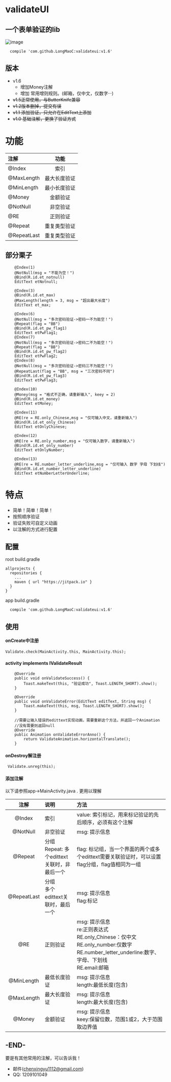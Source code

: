 # validateUI

## 一个表单验证的lib
![image](https://github.com/LongMaoC/validateui/blob/master/gif/app.jpg)


```
  compile 'com.github.LongMaoC:validateui:v1.6'
```

## 版本
* v1.6
  * 增加Money注解
  * 增加 常用增则规则。(邮箱，仅中文，仅数字···)
* ~~v1.5正常使用，与ButterKnife兼容~~
* ~~v1.2版本删掉，提交有误~~
* ~~v1.1 添加验证，只允许在EditText上添加~~
* ~~v1.0 基础注解，更换了验证方式~~

# 功能


|注解|功能|
|:---------|:----:|
| @Index | 索引 |
|@MaxLength|最大长度验证|
|@MinLength|最小长度验证|
|@Money|金额验证|
|@NotNull|非空验证|
|@RE|正则验证|
|@Repeat|重复类型验证|
|@RepeatLast|重复类型验证|


## 部分栗子
```
    @Index(1)
    @NotNull(msg = "不能为空！")
    @Bind(R.id.et_notnull)
    EditText etNotnull;

    @Index(3)
    @Bind(R.id.et_max)
    @MaxLength(length = 3, msg = "超出最大长度")
    EditText et_max;

    @Index(6)
    @NotNull(msg = "多次密码验证->密码一不为能空！")
    @Repeat(flag = "BB")
    @Bind(R.id.et_pw_flag1)
    EditText etPwFlag1;
    @Index(7)
    @NotNull(msg = "多次密码验证->密码二不为能空！")
    @Repeat(flag = "BB")
    @Bind(R.id.et_pw_flag2)
    EditText etPwFlag2;
    @Index(8)
    @NotNull(msg = "多次密码验证->密码三不为能空！")
    @RepeatLast(flag = "BB", msg = "三次密码不同")
    @Bind(R.id.et_pw_flag3)
    EditText etPwFlag3;

    @Index(10)
    @Money(msg = "格式不正确，请重新输入", keey = 2)
    @Bind(R.id.et_money)
    EditText etMoney;

    @Index(11)
    @RE(re = RE.only_Chinese,msg = "仅可输入中文，请重新输入")
    @Bind(R.id.et_only_Chinese)
    EditText etOnlyChinese;

    @Index(12)
    @RE(re = RE.only_number,msg = "仅可输入数字，请重新输入")
    @Bind(R.id.et_only_number)
    EditText etOnlyNumber;

    @Index(13)
    @RE(re = RE.number_letter_underline,msg = "仅可输入 数字 字母 下划线")
    @Bind(R.id.et_number_letter_underline)
    EditText etNumberLetterUnderline;
```


# 特点
* 简单！简单！简单！
* 按照顺序验证
* 验证失败可自定义动画
* 以注解的方式进行配置



## 配置
root build.gradle
```
allprojects {
  repositories {
    ...
    maven { url "https://jitpack.io" }
  }
}
```
app build.gradle
```
  compile 'com.github.LongMaoC:validateui:v1.6'
```


## 使用



#### onCreate中注册
```
Validate.check(MainActivity.this, MainActivity.this);
```

#### activity implements IValidateResult
```
    @Override
    public void onValidateSuccess() {
        Toast.makeText(this, "验证成功", Toast.LENGTH_SHORT).show();
    }

    @Override
    public void onValidateError(EditText editText, String msg) {
        Toast.makeText(this, msg, Toast.LENGTH_SHORT).show();
    }

    //需要让输入错误的edittext实现动画，需要重新这个方法，并返回一个Animation
    //没有需要则返回null
    @Override
    public Animation onValidateErrorAnno() {
        return ValidateAnimation.horizontalTranslate();
    }
```

#### onDestroy解注册
```
 Validate.unreg(this);
```
#### 添加注解
以下请参照app->MainActivity.java . 更用以理解

| 注解 |说明|方法|
|:--:|:--|:--|
|@Index|索引 |value: 索引标记，用来标记验证的先后顺序，必须有这个注解|
|@NotNull|非空验证|msg: 提示信息|
|@Repeat|分组<br>Repeat: 多个edittext关联时，非最后一个|flag: 标记组，当一个界面的两个或多个edittext需要关联验证时，可以设置flag分组，flag值相同为一组|
|@RepeatLast|分组<br>多个edittext关联时，最后一个|msg: 提示信息<br>flag:标记|
|@RE| 正则验证|msg: 提示信息<br>re:正则表达式<br>RE.only_Chinese：仅中文<br>RE.only_number:仅数字<br>RE.number_letter_underline:数字、字母、下划线<br>RE.email:邮箱|
|@MinLength|最低长度验证|msg: 提示信息<br>length:最低长度(包含)|
|@MaxLength|最大长度验证|msg: 提示信息<br>length:最大长度(包含)|
|@Money|金额验证|msg: 提示信息<br>keey:保留位数，范围1或2，大于范围取边界值|







## -END-
  要是有其他常用的注解，可以告诉我！
  * 邮件(chenxingyu1112@gmail.com)
  * QQ: 1209101049
